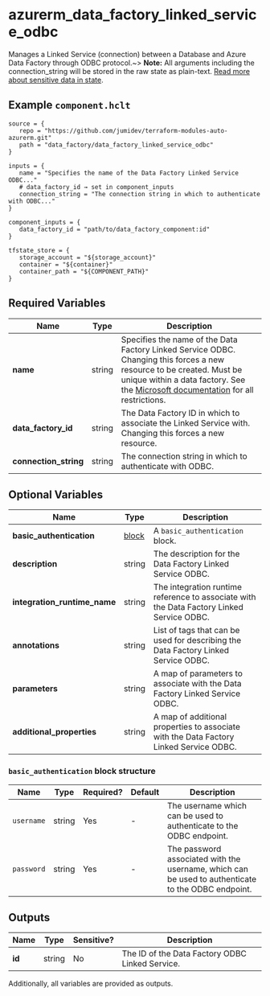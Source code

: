 # azurerm_data_factory_linked_service_odbc

Manages a Linked Service (connection) between a Database and Azure Data Factory through ODBC protocol.~> **Note:** All arguments including the connection_string will be stored in the raw state as plain-text. [Read more about sensitive data in state](/docs/state/sensitive-data.html).

## Example `component.hclt`

```hcl
source = {
   repo = "https://github.com/jumidev/terraform-modules-auto-azurerm.git"   
   path = "data_factory/data_factory_linked_service_odbc"   
}

inputs = {
   name = "Specifies the name of the Data Factory Linked Service ODBC..."   
   # data_factory_id → set in component_inputs
   connection_string = "The connection string in which to authenticate with ODBC..."   
}

component_inputs = {
   data_factory_id = "path/to/data_factory_component:id"   
}

tfstate_store = {
   storage_account = "${storage_account}"   
   container = "${container}"   
   container_path = "${COMPONENT_PATH}"   
}

```

## Required Variables

| Name | Type |  Description |
| ---- | --------- |  ----------- |
| **name** | string |  Specifies the name of the Data Factory Linked Service ODBC. Changing this forces a new resource to be created. Must be unique within a data factory. See the [Microsoft documentation](https://docs.microsoft.com/azure/data-factory/naming-rules) for all restrictions. | 
| **data_factory_id** | string |  The Data Factory ID in which to associate the Linked Service with. Changing this forces a new resource. | 
| **connection_string** | string |  The connection string in which to authenticate with ODBC. | 

## Optional Variables

| Name | Type |  Description |
| ---- | --------- |  ----------- |
| **basic_authentication** | [block](#basic_authentication-block-structure) |  A `basic_authentication` block. | 
| **description** | string |  The description for the Data Factory Linked Service ODBC. | 
| **integration_runtime_name** | string |  The integration runtime reference to associate with the Data Factory Linked Service ODBC. | 
| **annotations** | string |  List of tags that can be used for describing the Data Factory Linked Service ODBC. | 
| **parameters** | string |  A map of parameters to associate with the Data Factory Linked Service ODBC. | 
| **additional_properties** | string |  A map of additional properties to associate with the Data Factory Linked Service ODBC. | 

### `basic_authentication` block structure

| Name | Type | Required? | Default | Description |
| ---- | ---- | --------- | ------- | ----------- |
| `username` | string | Yes | - | The username which can be used to authenticate to the ODBC endpoint. |
| `password` | string | Yes | - | The password associated with the username, which can be used to authenticate to the ODBC endpoint. |



## Outputs

| Name | Type | Sensitive? | Description |
| ---- | ---- | --------- | --------- |
| **id** | string | No  | The ID of the Data Factory ODBC Linked Service. | 

Additionally, all variables are provided as outputs.
